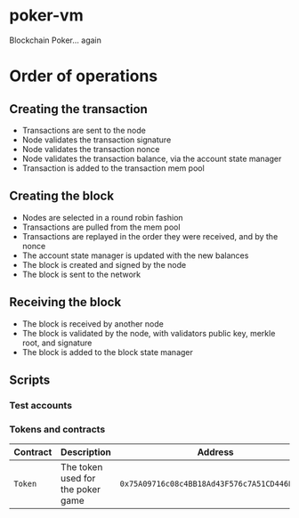 # poker-vm
Blockchain Poker... again

# Order of operations

## Creating the transaction

* Transactions are sent to the node
* Node validates the transaction signature
* Node validates the transaction nonce
* Node validates the transaction balance, via the account state manager
* Transaction is added to the transaction mem pool

## Creating the block

* Nodes are selected in a round robin fashion
* Transactions are pulled from the mem pool
* Transactions are replayed in the order they were received, and by the nonce
* The account state manager is updated with the new balances
* The block is created and signed by the node
* The block is sent to the network

## Receiving the block

* The block is received by another node
* The block is validated by the node, with validators public key, merkle root, and signature
* The block is added to the block state manager


## Scripts


### Test accounts


### Tokens and contracts

| Contract | Description | Address | Network |
| --- | --- | --- | --- |
| `Token` | The token used for the poker game | `0x75A09716c08c4BB18Ad43F576c7A51CD446E2c36` | `sepolia` |
